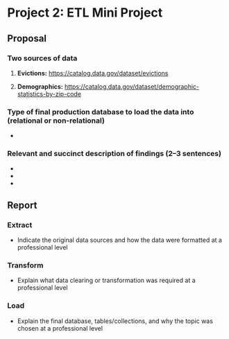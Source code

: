 # Project 2: ETL Mini Project

## Proposal

  ### Two sources of data
  
   1. **Evictions:** https://catalog.data.gov/dataset/evictions
   
   2. **Demographics:** https://catalog.data.gov/dataset/demographic-statistics-by-zip-code

  ### Type of final production database to load the data into (relational or non-relational)
  
   *
  
  ### Relevant and succinct description of findings (2–3 sentences)
  
   *
   
   *
   
   *
  
## Report

  ### Extract
  
   * Indicate the original data sources and how the data were formatted at a professional level
  
  ### Transform
  
   * Explain what data clearing or transformation was required at a professional level  
  
  ### Load

   * Explain the final database, tables/collections, and why the topic was chosen at a professional level
